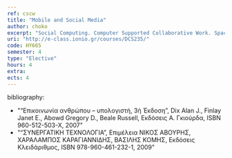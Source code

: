 ```yaml
---
ref: cscw
title: "Mobile and Social Media"
author: choko
excerpt: "Social Computing. Computer Supported Collaborative Work. Space-Time taxonomy. Social Media Apps. Mobile Computing. Mobile Apps."
uri: "http://e-class.ionio.gr/courses/DCS235/"
code: ΗΥ665
semester: 4
type: "Elective"
hours: 4
extra: 
ects: 4
---
```



bibliography: 
  - "“Επικοινωνία ανθρώπου – υπολογιστή, 3ή Έκδοση”, Dix Alan J., Finlay Janet E., Abowd Gregory D., Beale Russell, Εκδόσεις Α. Γκιούρδα, ISBN 960-512-503-X, 2007"
  - "“ΣΥΝΕΡΓΑΤΙΚΗ ΤΕΧΝΟΛΟΓΙΑ”, Επιμέλεια ΝΙΚΟΣ ΑΒΟΥΡΗΣ, ΧΑΡΑΛΑΜΠΟΣ ΚΑΡΑΓΙΑΝΝΙΔΗΣ, ΒΑΣΙΛΗΣ ΚΟΜΗΣ, Εκδόσεις Κλειδάριθμος, ISBN 978-960-461-232-1, 2009"
  

